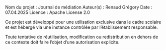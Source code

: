 Nom du projet : Journal de médiation
Auteur(s) : Renaud Grégory
Date : 07.04.2025
Licence : Apache License 2.0

Ce projet est développé pour une utilisation exclusive dans le cadre scolaire et est hébergé via une instance contrôlée par l’établissement responsable.

Toute tentative de réutilisation, modification ou redistribution en dehors de ce contexte doit faire l’objet d’une autorisation explicite.
